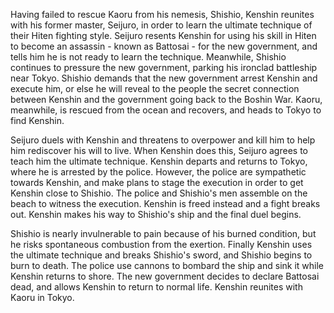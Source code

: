 Having failed to rescue Kaoru from his nemesis, Shishio, Kenshin reunites with his former master, Seijuro, in order to learn the ultimate technique of their Hiten fighting style. Seijuro resents Kenshin for using his skill in Hiten to become an assassin - known as Battosai - for the new government, and tells him he is not ready to learn the technique. Meanwhile, Shishio continues to pressure the new government, parking his ironclad battleship near Tokyo. Shishio demands that the new government arrest Kenshin and execute him, or else he will reveal to the people the secret connection between Kenshin and the government going back to the Boshin War. Kaoru, meanwhile, is rescued from the ocean and recovers, and heads to Tokyo to find Kenshin.

Seijuro duels with Kenshin and threatens to overpower and kill him to help him rediscover his will to live. When Kenshin does this, Seijuro agrees to teach him the ultimate technique. Kenshin departs and returns to Tokyo, where he is arrested by the police. However, the police are sympathetic towards Kenshin, and make plans to stage the execution in order to get Kenshin close to Shishio. The police and Shishio's men assemble on the beach to witness the execution. Kenshin is freed instead and a fight breaks out. Kenshin makes his way to Shishio's ship and the final duel begins.

Shishio is nearly invulnerable to pain because of his burned condition, but he risks spontaneous combustion from the exertion. Finally Kenshin uses the ultimate technique and breaks Shishio's sword, and Shishio begins to burn to death. The police use cannons to bombard the ship and sink it while Kenshin returns to shore. The new government decides to declare Battosai dead, and allows Kenshin to return to normal life. Kenshin reunites with Kaoru in Tokyo.
